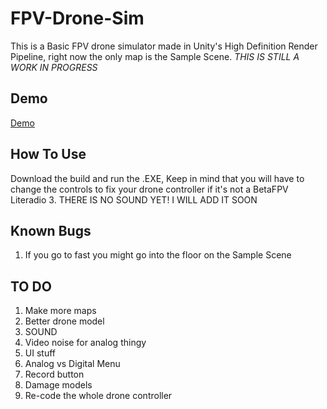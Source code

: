 # FPV-Drone-Sim
This is a Basic FPV drone simulator made in Unity's High Definition Render Pipeline, right now the only map is the Sample Scene. *THIS IS STILL A WORK IN PROGRESS*

## Demo

[Demo](https://cloud-mklwbllnx-hack-club-bot.vercel.app/0demo.mp4)


## How To Use
Download the build and run the .EXE, Keep in mind that you will have to change the controls to fix your drone controller if it's not a BetaFPV Literadio 3.
THERE IS NO SOUND YET! I WILL ADD IT SOON

## Known Bugs
1. If you go to fast you might go into the floor on the Sample Scene

## TO DO
1. Make more maps
2. Better drone model
3. SOUND
4. Video noise for analog thingy
5. UI stuff
6. Analog vs Digital Menu
7. Record button
8. Damage models
9. Re-code the whole drone controller
